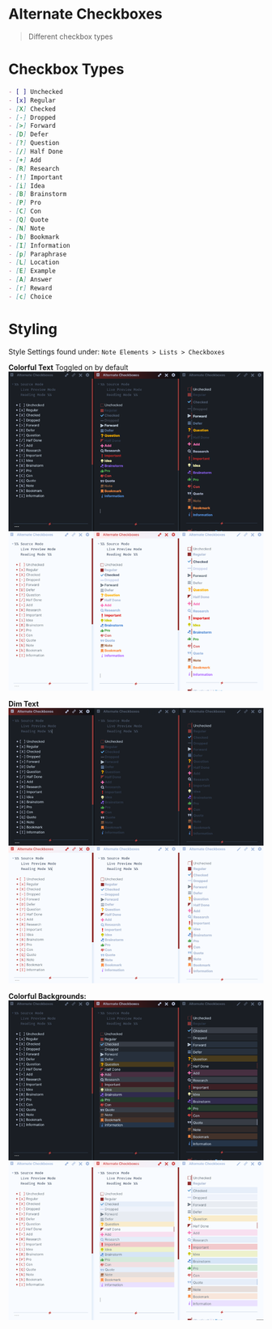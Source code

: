 

# Alternate Checkboxes

> Different checkbox types

#  Checkbox Types
```markdown
- [ ] Unchecked
- [x] Regular
- [X] Checked
- [-] Dropped
- [>] Forward
- [D] Defer
- [?] Question
- [/] Half Done
- [+] Add
- [R] Research
- [!] Important
- [i] Idea
- [B] Brainstorm
- [P] Pro
- [C] Con
- [Q] Quote
- [N] Note
- [b] Bookmark
- [I] Information
- [p] Paraphrase
- [L] Location
- [E] Example
- [A] Answer
- [r] Reward
- [c] Choice
```

# Styling
Style Settings found under:
`Note Elements > Lists > Checkboxes`

**Colorful Text**
Toggled on by default 
![](../Images/Alternate_Checkbox-Colored-Text.png)

**Dim Text**
![](../Images/Alternate_Checkbox-Dim-Text.png)

**Colorful Backgrounds:**
![](../Images/Alternate_Checkbox-Colored-Background.png)
